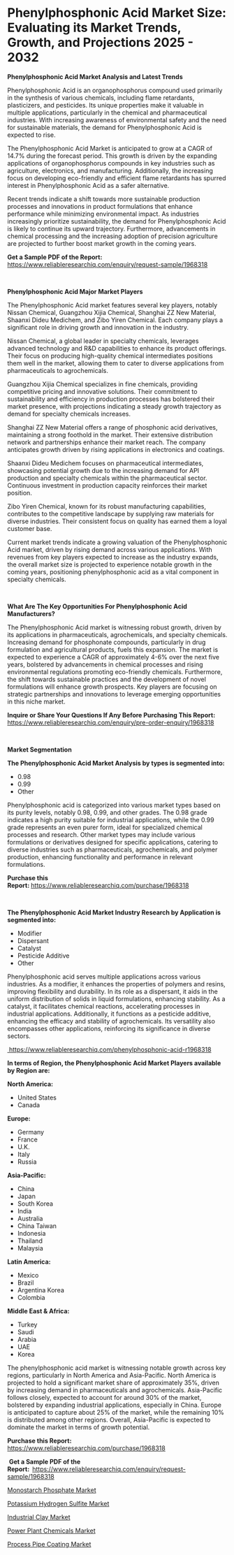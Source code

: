 <p><h1>Phenylphosphonic Acid Market Size: Evaluating its Market Trends, Growth, and Projections 2025 - 2032</h1></p><p><strong>Phenylphosphonic Acid Market Analysis and Latest Trends</strong></p>
<p><p>Phenylphosphonic Acid is an organophosphorus compound used primarily in the synthesis of various chemicals, including flame retardants, plasticizers, and pesticides. Its unique properties make it valuable in multiple applications, particularly in the chemical and pharmaceutical industries. With increasing awareness of environmental safety and the need for sustainable materials, the demand for Phenylphosphonic Acid is expected to rise.</p><p>The Phenylphosphonic Acid Market is anticipated to grow at a CAGR of 14.7% during the forecast period. This growth is driven by the expanding applications of organophosphorus compounds in key industries such as agriculture, electronics, and manufacturing. Additionally, the increasing focus on developing eco-friendly and efficient flame retardants has spurred interest in Phenylphosphonic Acid as a safer alternative.</p><p>Recent trends indicate a shift towards more sustainable production processes and innovations in product formulations that enhance performance while minimizing environmental impact. As industries increasingly prioritize sustainability, the demand for Phenylphosphonic Acid is likely to continue its upward trajectory. Furthermore, advancements in chemical processing and the increasing adoption of precision agriculture are projected to further boost market growth in the coming years.</p></p>
<p><strong>Get a Sample PDF of the Report:&nbsp;</strong> <a href="https://www.reliableresearchiq.com/enquiry/request-sample/1968318?utm_campaign=1837&utm_medium=2&utm_source=Github&utm_content=ia&utm_term=01042025&utm_id=phenylphosphonic-acid">https://www.reliableresearchiq.com/enquiry/request-sample/1968318</a></p>
<p>&nbsp;</p>
<p><strong>Phenylphosphonic Acid Major Market Players</strong></p>
<p><p>The Phenylphosphonic Acid market features several key players, notably Nissan Chemical, Guangzhou Xijia Chemical, Shanghai ZZ New Material, Shaanxi Dideu Medichem, and Zibo Yiren Chemical. Each company plays a significant role in driving growth and innovation in the industry.</p><p>Nissan Chemical, a global leader in specialty chemicals, leverages advanced technology and R&D capabilities to enhance its product offerings. Their focus on producing high-quality chemical intermediates positions them well in the market, allowing them to cater to diverse applications from pharmaceuticals to agrochemicals.</p><p>Guangzhou Xijia Chemical specializes in fine chemicals, providing competitive pricing and innovative solutions. Their commitment to sustainability and efficiency in production processes has bolstered their market presence, with projections indicating a steady growth trajectory as demand for specialty chemicals increases.</p><p>Shanghai ZZ New Material offers a range of phosphonic acid derivatives, maintaining a strong foothold in the market. Their extensive distribution network and partnerships enhance their market reach. The company anticipates growth driven by rising applications in electronics and coatings.</p><p>Shaanxi Dideu Medichem focuses on pharmaceutical intermediates, showcasing potential growth due to the increasing demand for API production and specialty chemicals within the pharmaceutical sector. Continuous investment in production capacity reinforces their market position.</p><p>Zibo Yiren Chemical, known for its robust manufacturing capabilities, contributes to the competitive landscape by supplying raw materials for diverse industries. Their consistent focus on quality has earned them a loyal customer base.</p><p>Current market trends indicate a growing valuation of the Phenylphosphonic Acid market, driven by rising demand across various applications. With revenues from key players expected to increase as the industry expands, the overall market size is projected to experience notable growth in the coming years, positioning phenylphosphonic acid as a vital component in specialty chemicals.</p></p>
<p>&nbsp;</p>
<p><strong>What Are The Key Opportunities For Phenylphosphonic Acid Manufacturers?</strong></p>
<p><p>The Phenylphosphonic Acid market is witnessing robust growth, driven by its applications in pharmaceuticals, agrochemicals, and specialty chemicals. Increasing demand for phosphonate compounds, particularly in drug formulation and agricultural products, fuels this expansion. The market is expected to experience a CAGR of approximately 4-6% over the next five years, bolstered by advancements in chemical processes and rising environmental regulations promoting eco-friendly chemicals. Furthermore, the shift towards sustainable practices and the development of novel formulations will enhance growth prospects. Key players are focusing on strategic partnerships and innovations to leverage emerging opportunities in this niche market.</p></p>
<p><strong>Inquire or Share Your Questions If Any Before Purchasing This Report:</strong> <a href="https://www.reliableresearchiq.com/enquiry/pre-order-enquiry/1968318?utm_campaign=1837&utm_medium=2&utm_source=Github&utm_content=ia&utm_term=01042025&utm_id=phenylphosphonic-acid">https://www.reliableresearchiq.com/enquiry/pre-order-enquiry/1968318</a></p>
<p>&nbsp;</p>
<p><strong>Market Segmentation</strong></p>
<p><strong>The Phenylphosphonic Acid Market Analysis by types is segmented into:</strong></p>
<p><ul><li>0.98</li><li>0.99</li><li>Other</li></ul></p>
<p><p>Phenylphosphonic acid is categorized into various market types based on its purity levels, notably 0.98, 0.99, and other grades. The 0.98 grade indicates a high purity suitable for industrial applications, while the 0.99 grade represents an even purer form, ideal for specialized chemical processes and research. Other market types may include various formulations or derivatives designed for specific applications, catering to diverse industries such as pharmaceuticals, agrochemicals, and polymer production, enhancing functionality and performance in relevant formulations.</p></p>
<p><strong>Purchase this Report:&nbsp;</strong><a href="https://www.reliableresearchiq.com/purchase/1968318?utm_campaign=1837&utm_medium=2&utm_source=Github&utm_content=ia&utm_term=01042025&utm_id=phenylphosphonic-acid">https://www.reliableresearchiq.com/purchase/1968318</a></p>
<p>&nbsp;</p>
<p><strong>The Phenylphosphonic Acid Market Industry Research by Application is segmented into:</strong></p>
<p><ul><li>Modifier</li><li>Dispersant</li><li>Catalyst</li><li>Pesticide Additive</li><li>Other</li></ul></p>
<p><p>Phenylphosphonic acid serves multiple applications across various industries. As a modifier, it enhances the properties of polymers and resins, improving flexibility and durability. In its role as a dispersant, it aids in the uniform distribution of solids in liquid formulations, enhancing stability. As a catalyst, it facilitates chemical reactions, accelerating processes in industrial applications. Additionally, it functions as a pesticide additive, enhancing the efficacy and stability of agrochemicals. Its versatility also encompasses other applications, reinforcing its significance in diverse sectors.</p></p>
<p><a href="https://www.reliableresearchiq.com/phenylphosphonic-acid-r1968318?utm_campaign=1837&utm_medium=2&utm_source=Github&utm_content=ia&utm_term=01042025&utm_id=phenylphosphonic-acid">&nbsp;https://www.reliableresearchiq.com/phenylphosphonic-acid-r1968318</a></p>
<p><strong>In terms of Region, the Phenylphosphonic Acid Market Players available by Region are:</strong></p>
<p>
    <p> <strong> North America: </strong>
        <ul>
            <li>United States</li>
            <li>Canada</li>
        </ul>
        </p> 
    <p> <strong> Europe: </strong>
        <ul>
            <li>Germany</li>
            <li>France</li>
            <li>U.K.</li>
            <li>Italy</li>
            <li>Russia</li>
        </ul>
        </p> 
    <p> <strong> Asia-Pacific: </strong>
        <ul>
            <li>China</li>
            <li>Japan</li>
            <li>South Korea</li>
            <li>India</li>
            <li>Australia</li>
            <li>China Taiwan</li>
            <li>Indonesia</li>
            <li>Thailand</li>
            <li>Malaysia</li>
        </ul>
        </p> 
    <p> <strong> Latin America: </strong>
        <ul>
            <li>Mexico</li>
            <li>Brazil</li>
            <li>Argentina Korea</li>
            <li>Colombia</li>
        </ul>
        </p> 
    <p> <strong> Middle East & Africa: </strong>
        <ul>
            <li>Turkey</li>
            <li>Saudi</li>
            <li>Arabia</li>
            <li>UAE</li>
            <li>Korea</li>
        </ul>
    </p>
    </p>
<p><p>The phenylphosphonic acid market is witnessing notable growth across key regions, particularly in North America and Asia-Pacific. North America is projected to hold a significant market share of approximately 35%, driven by increasing demand in pharmaceuticals and agrochemicals. Asia-Pacific follows closely, expected to account for around 30% of the market, bolstered by expanding industrial applications, especially in China. Europe is anticipated to capture about 25% of the market, while the remaining 10% is distributed among other regions. Overall, Asia-Pacific is expected to dominate the market in terms of growth potential.</p></p>
<p><strong>Purchase this Report: </strong><a href="https://www.reliableresearchiq.com/purchase/1968318?utm_campaign=1837&utm_medium=2&utm_source=Github&utm_content=ia&utm_term=01042025&utm_id=phenylphosphonic-acid">https://www.reliableresearchiq.com/purchase/1968318</a></p>
<p>&nbsp;<strong>Get a Sample PDF of the Report:&nbsp;&nbsp;</strong><a href="https://www.reliableresearchiq.com/enquiry/request-sample/1968318?utm_campaign=1837&utm_medium=2&utm_source=Github&utm_content=ia&utm_term=01042025&utm_id=phenylphosphonic-acid">https://www.reliableresearchiq.com/enquiry/request-sample/1968318</a></p>
<p><strong></strong></p>
<p><p><a href="https://github.com/buenayankobl/Market-Research-Report-List-1/blob/main/monostarch-phosphate-market.md?utm_campaign=1837&utm_medium=2&utm_source=Github&utm_content=ia&utm_term=01042025&utm_id=phenylphosphonic-acid">Monostarch Phosphate Market</a></p><p><a href="https://github.com/rakowpleetj1/Market-Research-Report-List-1/blob/main/potassium-hydrogen-sulfite-market.md?utm_campaign=1837&utm_medium=2&utm_source=Github&utm_content=ia&utm_term=01042025&utm_id=phenylphosphonic-acid">Potassium Hydrogen Sulfite Market</a></p><p><a href="https://github.com/laingragle95/Market-Research-Report-List-1/blob/main/industrial-clay-market.md?utm_campaign=1837&utm_medium=2&utm_source=Github&utm_content=ia&utm_term=01042025&utm_id=phenylphosphonic-acid">Industrial Clay Market</a></p><p><a href="https://github.com/mcveathuane2/Market-Research-Report-List-1/blob/main/power-plant-chemicals-market.md?utm_campaign=1837&utm_medium=2&utm_source=Github&utm_content=ia&utm_term=01042025&utm_id=phenylphosphonic-acid">Power Plant Chemicals Market</a></p><p><a href="https://github.com/omduthkevork/Market-Research-Report-List-1/blob/main/process-pipe-coating-market.md?utm_campaign=1837&utm_medium=2&utm_source=Github&utm_content=ia&utm_term=01042025&utm_id=phenylphosphonic-acid">Process Pipe Coating Market</a></p></p>